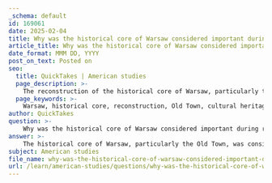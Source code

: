 ```yaml
---
_schema: default
id: 169061
date: 2025-02-04
title: Why was the historical core of Warsaw considered important during reconstruction?
article_title: Why was the historical core of Warsaw considered important during reconstruction?
date_format: MMM DD, YYYY
post_on_text: Posted on
seo:
  title: QuickTakes | American studies
  page_description: >-
    The reconstruction of the historical core of Warsaw, particularly the Old Town, was significant for preserving Polish cultural heritage, asserting national identity, showcasing resilience, and reflecting the ideological goals of the communist regime in the aftermath of World War II.
  page_keywords: >-
    Warsaw, historical core, reconstruction, Old Town, cultural heritage, national identity, architectural heritage, resilience, communist ideology, UNESCO World Heritage, historical reconstruction techniques
author: QuickTakes
question: >-
    Why was the historical core of Warsaw considered important during reconstruction?
answer: >-
    The historical core of Warsaw, particularly the Old Town, was considered critically important during the reconstruction for several reasons:\n\n1. **Cultural Heritage and National Identity**: The reconstruction of the Old Town was a symbolic act aimed at restoring Polish national identity and cultural heritage after the devastation of World War II. The historic core represented a tangible connection to Poland's past, and its restoration was seen as a way to reclaim and celebrate Polish heritage that had been threatened by foreign domination and war. This effort was essential for reinforcing national pride and cultural continuity among the Polish people.\n\n2. **Architectural Heritage**: The Old Town was a significant part of Warsaw's architectural heritage, with its unique historical buildings and urban layout. The reconstruction aimed to preserve and restore this architectural legacy, ensuring that future generations could connect with their cultural roots. The approach to architectural heritage during the reconstruction was shaped by the political context, leading to a blend of restoration and ideological reinterpretation that reflected the values of the communist regime.\n\n3. **Symbol of Resilience**: The rebuilding of the Old Town served as a powerful symbol of resilience and recovery. It demonstrated the determination of the Polish people to rebuild their city and restore their cultural identity despite the immense destruction. This act of reconstruction was not merely about physical rebuilding; it was also about asserting the strength and continuity of Polish culture in the face of adversity.\n\n4. **Ideological Significance**: The reconstruction was influenced by the ideological goals of the communist regime, which sought to establish a "socialist capital." The Old Town's restoration was framed as a triumph of socialism over capitalism, and it was used as a propaganda tool to promote the successes of the regime. The inclusion of the Old Town in UNESCO's list of World Heritage sites in 1980 further solidified its importance as a symbol of cultural and historical significance.\n\n5. **Historical Reconstruction Techniques**: The techniques employed in the reconstruction of the Old Town involved a combination of historical research, architectural analysis, and creative interpretation. This approach aimed to evoke the historical character of the area while accommodating contemporary needs and ideological considerations. The complexities of balancing authenticity with political and social imperatives were evident in the reconstruction efforts.\n\nIn summary, the historical core of Warsaw was vital during reconstruction due to its role in preserving cultural identity, architectural heritage, and national pride, as well as its significance as a symbol of resilience and ideological expression in the post-war context.
subject: American studies
file_name: why-was-the-historical-core-of-warsaw-considered-important-during-reconstruction.md
url: /learn/american-studies/questions/why-was-the-historical-core-of-warsaw-considered-important-during-reconstruction
---
```


&nbsp;